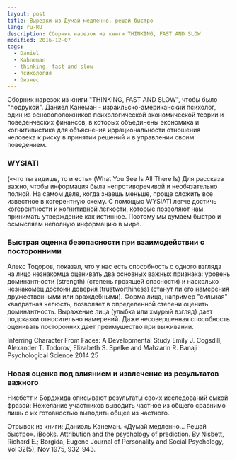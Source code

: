 ```yaml
---
layout: post
title: Вырезки из Думай медленно, решай быстро
lang: ru-RU
description: Сборник нарезок из книги THINKING, FAST AND SLOW
modified: 2016-12-07
tags:
  - Daniel
  - Kahneman
  - thinking, fast and slow
  - психология
  - бизнес
---
```

Сборник нарезок из книги "THINKING, FAST AND SLOW", чтобы было "подрукой".
Даниел Канеман - израильско-американский психолог, один из основоположников психологической экономической теории
и поведенческих финансов, в которых объединены экономика и когнитивистика для объяснения иррациональности отношения
человека к риску в принятии решений и в управлении своим поведением.
<!--more-->

### WYSIATI
(«что ты видишь, то и есть» (What You See Is All There Is)
Для рассказа важно, чтобы информация была непротиворечивой и необязательно полной.
На самом деле, когда знаешь меньше, проще сложить все известное в когерентную схему.
С помощью WYSIATI легче достичь когерентности и когнитивной легкости, которые позволяют нам
принимать утверждение как истинное. Поэтому мы думаем быстро и осмысляем неполную
информацию в мире.

### Быстрая оценка безопасности при взаимодействии с посторонними
Алекс Тодоров, показал, что у нас есть способность с одного взгляда на лицо незнакомца оценивать
два основных важных признака: уровень доминантности (strength) (степень грозящей опасности) и насколько
незнакомец достоин доверия (trustworthiness) (станут ли его намерения дружественными или враждебными). Форма лица,
например "сильная" квадратная челюсть, позволяет в определенной степени оценить доминантность.
Выражение лица (улыбка или хмурый взгляд) дает подсказки относительно намерений.
Даже несовершенная способность оценивать посторонних дает преимущество при выживании.

Inferring Character From Faces: A Developmental Study
Emily J. Cogsdill, Alexander T. Todorov, Elizabeth S. Spelke and Mahzarin R. Banaji Psychological Science 2014 25

### Новая оценка под влиянием и извлечение из результатов важного
Нисбетт и Борджида описывают результаты своих исследований емкой фразой:
Нежелание участников выводить частное из общего сравнимо лишь с их готовностью выводить общее из частного.

Отрывок из книги: Даниэль  Канеман. «Думай медленно… Решай быстро». iBooks. 
Attribution and the psychology of prediction.
By Nisbett, Richard E.; Borgida, Eugene
Journal of Personality and Social Psychology, Vol 32(5), Nov 1975, 932-943.
